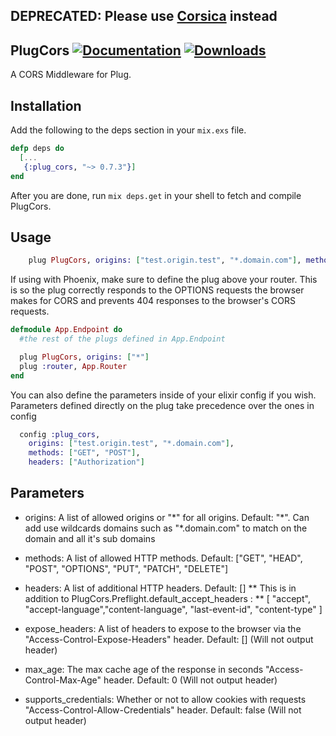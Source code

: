 ## DEPRECATED: Please use [Corsica](https://github.com/whatyouhide/corsica) instead

## PlugCors [![Documentation](https://img.shields.io/badge/docs-hexpm-blue.svg)](http://hexdocs.pm/plug_cors/) [![Downloads](https://img.shields.io/hexpm/dt/plug_cors.svg)](https://hex.pm/packages/plug_cors)

A CORS Middleware for Plug.

## Installation

Add the following to the deps section in your ```mix.exs``` file.

```Elixir
defp deps do
  [...
   {:plug_cors, "~> 0.7.3"}]
end
```

After you are done, run ```mix deps.get``` in your shell to fetch and compile PlugCors.

## Usage

```elixir
    plug PlugCors, origins: ["test.origin.test", "*.domain.com"], methods: ["GET", "POST"], headers: ["Authorization"]
```

If using with Phoenix, make sure to define the plug above your router. This is so the plug correctly responds to the OPTIONS requests the browser makes for CORS and prevents 404 responses to the browser's CORS requests.

```elixir
defmodule App.Endpoint do
  #the rest of the plugs defined in App.Endpoint

  plug PlugCors, origins: ["*"]
  plug :router, App.Router
end
```

You can also define the parameters inside of your elixir config if you wish. Parameters defined directly on the plug take precedence over the ones in config

```elixir
  config :plug_cors,
    origins: ["test.origin.test", "*.domain.com"],
    methods: ["GET", "POST"],
    headers: ["Authorization"]
```

## Parameters

* origins: A list of allowed origins or "\*" for all origins. Default: "\*". Can add use wildcards domains such as "*.domain.com" to match on the domain and all it's sub domains

* methods: A list of allowed HTTP methods. Default: ["GET", "HEAD", "POST", "OPTIONS", "PUT", "PATCH", "DELETE"]

* headers: A list of additional HTTP headers. Default: []
** This is in addition to PlugCors.Preflight.default_accept_headers  :
** [ "accept", "accept-language","content-language", "last-event-id", "content-type" ]

* expose_headers: A list of headers to expose to the browser via the "Access-Control-Expose-Headers" header. Default: [] (Will not output header)

* max_age: The max cache age of the response in seconds "Access-Control-Max-Age" header. Default: 0 (Will not output header)

* supports_credentials: Whether or not to allow cookies with requests "Access-Control-Allow-Credentials" header. Default: false (Will not output header)



